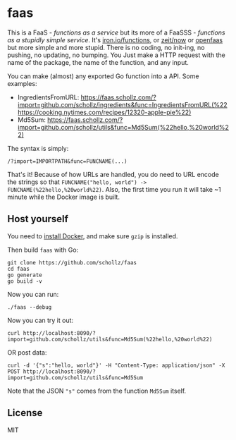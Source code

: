 # faas

This is a FaaS - *functions as a service* but its more of a FaaSSS - *functions as a stupidly simple service*. It's [iron.io/functions](https://github.com/iron-io/functions), or [zeit/now](https://github.com/zeit/now-cli) or [openfaas](https://github.com/openfaas/faas) but more simple and more stupid. There is no coding, no init-ing, no pushing, no updating, no bumping. You Just make a HTTP request with the name of the package, the name of the function, and any input.

You can make (almost) any exported Go function into a API. Some examples:


- IngredientsFromURL: https://faas.schollz.com/?import=github.com/schollz/ingredients&func=IngredientsFromURL(%22https://cooking.nytimes.com/recipes/12320-apple-pie%22)
- Md5Sum: https://faas.schollz.com/?import=github.com/schollz/utils&func=Md5Sum(%22hello,%20world%22)


The syntax is simply:

```
/?import=IMPORTPATH&func=FUNCNAME(...)
```

That's it! Because of how URLs are handled, you do need to URL encode the strings so that `FUNCNAME("hello, world") -> FUNCNAME(%22hello,%20world%22)`. Also, the first time you run it will take ~1 minute while the Docker image is built.


## Host yourself

You need to [install Docker](https://docs.docker.com/install/linux/docker-ce/ubuntu/#install-docker-engine---community-1), and make sure `gzip` is installed.

Then build `faas` with Go:

```
git clone https://github.com/schollz/faas
cd faas
go generate
go build -v
```

Now you can run:

```
./faas --debug
```

Now you can try it out:

```
curl http://localhost:8090/?import=github.com/schollz/utils&func=Md5Sum(%22hello,%20world%22)
```

OR post data:

```
curl -d '{"s":"hello, world"}' -H "Content-Type: application/json" -X POST http://localhost:8090/?import=github.com/schollz/utils&func=Md5Sum
```

Note that the JSON `"s"` comes from the function `Md5Sum` itself.

## License

MIT
